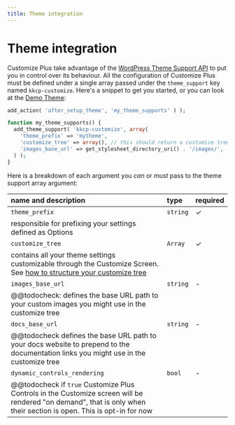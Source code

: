 ```yaml
---
title: Theme integration
---
```


# Theme integration

Customize Plus take advantage of the [WordPress Theme Support API](https://developer.wordpress.org/reference/functions/add_theme_support/) to put you in control over its behaviour.
All the configuration of Customize Plus must be defined under a single array passed under the `theme_support` key named `kkcp-customize`. Here's a snippet to get you started, or you can look at the [Demo Theme](https://github.com/knitkode/customize-plus-demo):

```php
add_action( 'after_setup_theme', 'my_theme_supports' ) );

function my_theme_supports() {
  add_theme_support( 'kkcp-customize', array(
    'theme_prefix' => 'mytheme',
    'customize_tree' => array(), // this should return a customize tree array
    'images_base_url' => get_stylesheet_directory_uri() . '/images/',
  ) );
}
```

Here is a breakdown of each argument you *can* or *must* pass to the theme support array argument:

| name and description |   type   | required |
|:---------------------|:---------|----------|
| `theme_prefix` | `string` | ✓    |
| responsible for prefixing your settings defined as Options |
| `customize_tree` | `Array`  | ✓    |
| contains all your theme settings customizable through the Customize Screen. See [how to structure your customize tree](@@todolink) |
| `images_base_url` | `string` | - |
| @@todocheck: defines the base URL path to your custom images you might use in the customize tree |
| `docs_base_url` | `string` | - |
| @@todocheck defines the base URL path to your docs website to prepend to the documentation links you might use in the customize tree |
| `dynamic_controls_rendering` | `bool` | - |
| @@todocheck if `true` Customize Plus Controls in the Customize screen will be rendered "on demand", that is only when their section is open. This is opt-in for now |

<!--
| `theme_prefix`       | `string` |     ✓    |
| dddddddddddddddd |
 -->

<!-- 1. `theme_prefix` {string} (mandatory): is responsible for prefixing your settings defined as Options
2. `customize_tree` {Array} (mandatory): contains all your theme settings customizable through the Customize Screen. See [how to structure your customize tree](@@todolink).
3. `images_base_url` {string} (optional) @@todocheck: defines the base URL path to your custom images you might use in the customize tree
4. `docs_base_url` {string} (optional) @@todocheck: defines the base URL path to your docs website to prepend to the documentation links you might use in the customize tree
5. `dynamic_controls_rendering` {bool} (optional): if `true` Customize Plus Controls in the Customize screen will be rendered "on demand", that is only when their section is open. This is opt-in for now. -->

<!--
[Customize Plus Premium](/products/customize-plus-premium) **only**:

6. `styles` {Array} (optional): this is mandatory only if you want to take advantage of the [Compiler Component](@@todolink) to write and customize your theme stylesheets. Each style must be defined with a key and an array with the following arguments:
  a. `path` {string} (mandatory): @@todoidontremember
7. `components` {Array} (optional): Define the support of each Customize Plus Premium [components](@@todolink). Each component array has as key the component id and can its value must be a string set to:
  a. `required`: alway forces the activation of the component and prevent users to disable it.
  b. `recommended`: forces the activation of the component on theme activation but then allow users to disable it.
  c. `optional`: do not forces the activation of the component on theme activation and always allow users to disable it.
  d. `blocked`: always deactivate the component, users will not be able to enable it
 -->